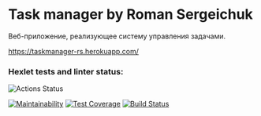 # Task manager by Roman Sergeichuk
Веб-приложение, реализующее систему управления задачами.

https://taskmanager-rs.herokuapp.com/

### Hexlet tests and linter status:
![Actions Status](/workflows/hexlet-check/badge.svg)

[![Maintainability](https://api.codeclimate.com/v1/badges/ab78a17e98fa320e4257/maintainability)](https://codeclimate.com/github/Roman-Sergeichuk/python-project-lvl4/maintainability)
[![Test Coverage](https://api.codeclimate.com/v1/badges/ab78a17e98fa320e4257/test_coverage)](https://codeclimate.com/github/Roman-Sergeichuk/python-project-lvl4/test_coverage)
[![Build Status](https://travis-ci.com/Roman-Sergeichuk/python-project-lvl4.svg?branch=main)](https://travis-ci.com/Roman-Sergeichuk/python-project-lvl4)
